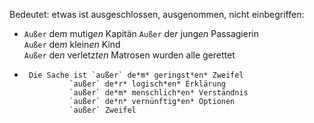 Bedeutet: etwas ist ausgeschlossen, ausgenommen, nicht einbegriffen:

- `Außer` de*m* mutig*en*   Kapitän 
  `Außer` de*r*   jung*en*     Passagierin  
  `Außer` de*m* klein*en*     Kind  
  `Außer` de*n* verletz*ten* Matrosen      wurden alle gerettet  

-      Die Sache ist `außer` de*m* geringst*en* Zweifel  
				`außer` de*r* logisch*en* Erklärung  
				`außer` de*m* menschlich*en* Verständnis  
				`außer` de*n* vernünftig*en* Optionen  
				`außer` Zweifel
